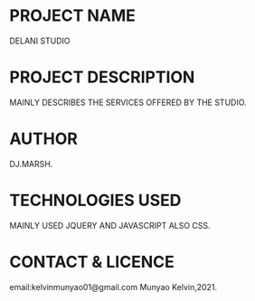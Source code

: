 <h1>PROJECT NAME</h1>
 DELANI STUDIO

 <h1>PROJECT DESCRIPTION</h1>
   MAINLY DESCRIBES THE SERVICES OFFERED BY THE STUDIO.

   <h1>AUTHOR</h1>
    DJ.MARSH.

<h1>TECHNOLOGIES USED</h1>
  MAINLY USED JQUERY AND JAVASCRIPT
  ALSO CSS.

<h1>CONTACT & LICENCE</h1>
 email:kelvinmunyao01@gmail.com
 Munyao Kelvin,2021.